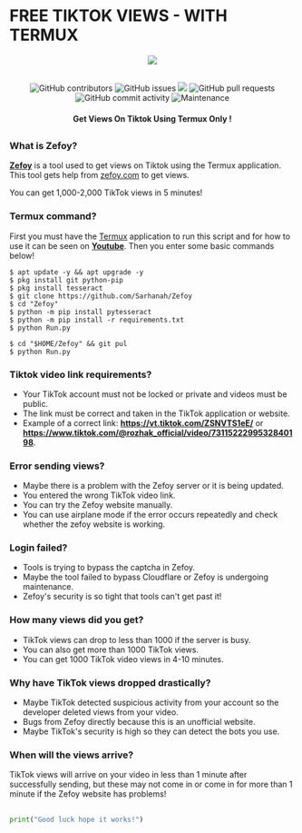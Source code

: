 # FREE TIKTOK VIEWS - WITH TERMUX
<div align="center">
  <img src="Data/Zefoy.png">
  <br>
  <br>
  <p>
    <img alt="GitHub contributors" src="https://img.shields.io/github/contributors/rozhakxd/Zefoy">
    <img alt="GitHub issues" src="https://img.shields.io/github/issues/rozhakxd/Zefoy">
    <img src="https://img.shields.io/badge/PRs-welcome-brightgreen.svg?style=shields">
    <img alt="GitHub pull requests" src="https://img.shields.io/github/issues-pr/rozhakxd/Zefoy">
    <img alt="GitHub commit activity" src="https://img.shields.io/github/commit-activity/m/rozhakxd/Zefoy">
    <img alt="Maintenance" src="https://img.shields.io/maintenance/no/2023">
  </p>
  <h4> Get Views On Tiktok Using Termux Only ! </h4>
</div>

##

### What is Zefoy?
[**Zefoy**](https://github.com/RozhakXD/Zefoy) is a tool used to get views on Tiktok using the Termux application. This tool gets help from [zefoy.com](https://zefoy.com) to get views.

You can get 1,000-2,000 TikTok views in 5 minutes!

### Termux command?
First you must have the [Termux](https://f-droid.org/repo/com.termux_118.apk) application to run this script and for how to use it can be seen on [**Youtube**](https://youtu.be/shuxzee). Then you enter some basic commands below!
```
$ apt update -y && apt upgrade -y
$ pkg install git python-pip
$ pkg install tesseract
$ git clone https://github.com/Sarhanah/Zefoy
$ cd "Zefoy"
$ python -m pip install pytesseract
$ python -m pip install -r requirements.txt
$ python Run.py
```

```
$ cd "$HOME/Zefoy" && git pul
$ python Run.py
```

### Tiktok video link requirements?
- Your TikTok account must not be locked or private and videos must be public.
- The link must be correct and taken in the TikTok application or website.
- Example of a correct link: **https://vt.tiktok.com/ZSNVTS1eE/** or **https://www.tiktok.com/@rozhak_official/video/7311522299532840198**.

### Error sending views?
- Maybe there is a problem with the Zefoy server or it is being updated.
- You entered the wrong TikTok video link.
- You can try the Zefoy website manually.
- You can use airplane mode if the error occurs repeatedly and check whether the zefoy website is working.

### Login failed?
- Tools is trying to bypass the captcha in Zefoy.
- Maybe the tool failed to bypass Cloudflare or Zefoy is undergoing maintenance.
- Zefoy's security is so tight that tools can't get past it!

### How many views did you get?
- TikTok views can drop to less than 1000 if the server is busy.
- You can also get more than 1000 TikTok views.
- You can get 1000 TikTok video views in 4-10 minutes.

### Why have TikTok views dropped drastically?
- Maybe TikTok detected suspicious activity from your account so the developer deleted views from your video.
- Bugs from Zefoy directly because this is an unofficial website.
- Maybe TikTok's security is high so they can detect the bots you use.

### When will the views arrive?
TikTok views will arrive on your video in less than 1 minute after successfully sending, but these may not come in or come in for more than 1 minute if the Zefoy website has problems!

##
```python
print("Good luck hope it works!")
```
##
